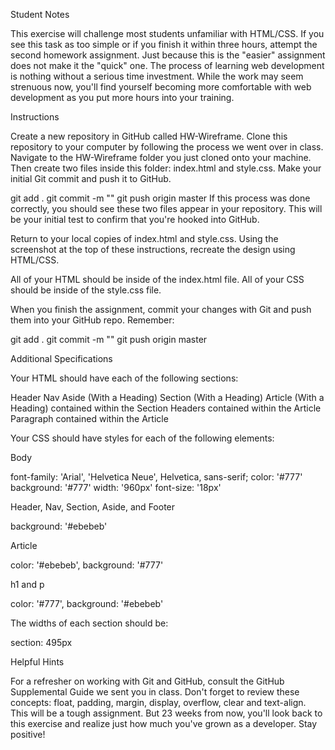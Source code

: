 Student Notes

This exercise will challenge most students unfamiliar with HTML/CSS. If you see this task as too simple or if you finish it within three hours, attempt the second homework assignment. 
Just because this is the "easier" assignment does not make it the "quick" one. The process of learning web development is nothing without a serious time investment. While the work may seem strenuous now, you'll find yourself becoming more comfortable with web development as you put more hours into your training.


Instructions

Create a new repository in GitHub called HW-Wireframe.
Clone this repository to your computer by following the process we went over in class.
Navigate to the HW-Wireframe folder you just cloned onto your machine. Then create two files inside this folder: index.html and style.css.
Make your initial Git commit and push it to GitHub. 


git add .
git commit -m "<COMMENT>"
git push origin master
If this process was done correctly, you should see these two files appear in your repository. This will be your initial test to confirm that you're hooked into GitHub. 


Return to your local copies of index.html and style.css. Using the screenshot at the top of these instructions, recreate the design using HTML/CSS. 


All of your HTML should be inside of the index.html file. 
All of your CSS should be inside of the style.css file.


When you finish the assignment, commit your changes with Git and push them into your GitHub repo. Remember:


git add .
git commit -m "<COMMENT>"
git push origin master


Additional Specifications


Your HTML should have each of the following sections: 


Header
Nav
Aside (With a Heading)
Section (With a Heading)
Article (With a Heading) contained within the Section
Headers contained within the Article
Paragraph contained within the Article 


Your CSS should have styles for each of the following elements:


Body


font-family: 'Arial', 'Helvetica Neue', Helvetica, sans-serif;
color: '#777'
background: '#777'
width: '960px'
font-size: '18px'


Header, Nav, Section, Aside, and Footer


background: '#ebebeb'


Article


color: '#ebebeb',
background: '#777'


h1 and p


color: '#777',
background: '#ebebeb'


The widths of each section should be:


section: 495px


Helpful Hints

For a refresher on working with Git and GitHub, consult the GitHub Supplemental Guide we sent you in class.
Don't forget to review these concepts: float, padding, margin, display, overflow, clear and text-align.
This will be a tough assignment. But 23 weeks from now, you'll look back to this exercise and realize just how much you've grown as a developer. Stay positive!

